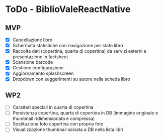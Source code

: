 # ToDo - BiblioValeReactNative
## MVP
- [x] Cancellazione libro
- [x] Schermata statistiche con navigazione per stato libro
- [x] Raccolta dati (copertina, quarta di copertina) da servizi esterni e presentazione in factsheet
- [x] Scansione barcode
- [x] Gestione configurazione
- [x] Aggiornamento splashscreen
- [x] Dropdown con suggerimenti su autore nella scheda libro

## WP2
- [ ] Caratteri speciali in quarta di copertina
- [ ] Persistenza copertina, quarta di copertina in DB (immagine originale e thumbnail ridimensionata e compressa)
- [ ] Sostituzione foto copertina con propria foto
- [ ] Visualizzazione thumbnail salvata a DB nella lista libri
